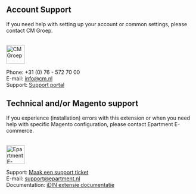 ## Account Support

If you need help with setting up your account or common settings, please contact CM Groep.

<br/>
<img src="../images/support/CM.svg" alt="CM Groep" style="height: 50px" /> 

Phone: +31 (0) 76 - 572 70 00<br/>
E-mail: [info@cm.nl](mailto:info@cm.nl)<br/>
Support: [Support portal](https://www.cm.nl/support)

## Technical and/or Magento support

If you experience (installation) errors with this extension or when you need help with specific Magento configuration, please contact Epartment E-commerce.

<br/>
<img src="../images/support/Epartment.svg" alt="Epartment E-commerce" style="height: 50px" />

Support: [Maak een support ticket](http://epartment.freshdesk.com/support/tickets/new)<br/>
E-mail: [support@epartment.nl](mailto:support@epartment.nl)<br/>
Documentation: [iDIN extensie documentatie](http://docs.epartment.nl/idin/en)